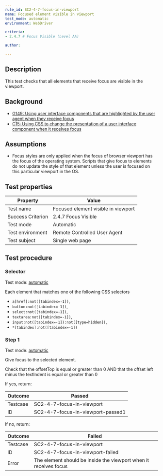 ```yaml
---
rule_id: SC2-4-7-focus-in-viewport
name: Focused element visible in viewport
test_mode: automatic
environment: WebDriver

criteria:
- 2.4.7 # Focus Visible (Level AA)

author:

---
```


## Description

This test checks that all elements that receive focus are visible in the viewport.

## Background

- [G149: Using user interface components that are highlighted by the user agent when they receive focus](http://www.w3.org/TR/2014/NOTE-WCAG20-TECHS-20140916/G149)
- [C15: Using CSS to change the presentation of a user interface component when it receives focus](http://www.w3.org/TR/2014/NOTE-WCAG20-TECHS-20140916/C15)

## Assumptions

- Focus styles are only applied when the focus of browser viewport has the focus of the operating system. Scripts that give focus to elements do not update the style of that element unless the user is focused on this particular viewport in the OS.

## Test properties

| Property          | Value
|-------------------|----
| Test name         | Focused element visible in viewport
| Success Criterion | 2.4.7 Focus Visible
| Test mode         | Automatic
| Test environment  | Remote Controlled User Agent
| Test subject      | Single web page

## Test procedure

### Selector

Test mode: [automatic][AUTO]

Each element that matches one of the following CSS selectors

- `a[href]:not([tabindex=-1])`,
- `button:not([tabindex=-1])`,
- `select:not([tabindex=-1])`,
- `textarea:not([tabindex=-1])`,
- `input:not([tabindex=-1]):not([type=hidden])`,
- `*[tabindex]:not([tabindex=-1])`

### Step 1

Test mode: [automatic][AUTO]

Give focus to the selected element.

Check that the offsetTop is equal or greater than 0 AND that the offset left minus the textIndent is equal or greater than 0

If yes, return:

| Outcome  | Passed
|----------|-----
| Testcase | SC2-4-7-focus-in-viewport
| ID       | SC2-4-7-focus-in-viewport-passed1

If no, return:

| Outcome  | Failed
|----------|-----
| Testcase | SC2-4-7-focus-in-viewport
| ID       | SC2-4-7-focus-in-viewport-failed
| Error    | The element should be inside the viewport when it receives focus

[AUTO]: ../pages/test-modes.html#automatic
[MANUAL]: ../pages/test-modes.html#manual
